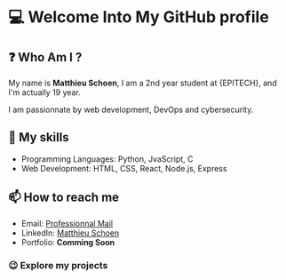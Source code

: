 # 💻 Welcome Into My GitHub profile 

## ❓ Who Am I ?
My name is **Matthieu Schoen**, I am a 2nd year student at {EPITECH}, and I'm actually 19 year.  
  
I am passionnate by web development, DevOps and cybersecurity.

## 🔧 My skills
- Programming Languages: Python, JvaScript, C
- Web Development: HTML, CSS, React, Node.js, Express

## 📫 How to reach me
- Email: [Professionnal Mail](mailto:matthieu.schoen@epitech.eu)
- LinkedIn: [Matthieu Schoen](https://www.linkedin.com/in/matthieu-schoen49)
- Portfolio: __Comming Soon__

### 😉 Explore my projects 